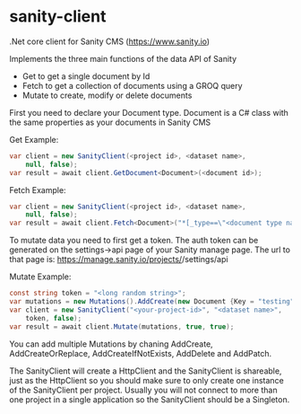 # sanity-client
.Net core client for Sanity CMS (https://www.sanity.io)

Implements the three main functions of the data API of Sanity
- Get to get a single document by Id
- Fetch to get a collection of documents using a GROQ query
- Mutate to create, modify or delete documents

First you need to declare your Document type. Document is a C# class with the same properties as your documents in Sanity CMS

Get Example:
```csharp
var client = new SanityClient(<project id>, <dataset name>, 
    null, false);
var result = await client.GetDocument<Document>(<document id>);
```

Fetch Example:
```csharp
var client = new SanityClient(<project id>, <dataset name>, 
    null, false);
var result = await client.Fetch<Document>("*[_type==\"<document type name>\"]");
```

To mutate data you need to first get a token. The auth token can be generated on the settings->api page of your Sanity manage page. The url to that page is: https://manage.sanity.io/projects/<your-project-id>/settings/api

Mutate Example:
```csharp
const string token = "<long random string>";
var mutations = new Mutations().AddCreate(new Document {Key = "testing"});
var client = new SanityClient("<your-project-id>", "<dataset name>", 
    token, false);
var result = await client.Mutate(mutations, true, true);
```

You can add multiple Mutations by chaning AddCreate, AddCreateOrReplace, AddCreateIfNotExists, AddDelete and AddPatch.

The SanityClient will create a HttpClient and the SanityClient is shareable, just as the HttpClient so you should make sure to only create one instance of the SanityClient per project. Usually you will not connect to more than one project in a single application so the SanityClient should be a Singleton. 
